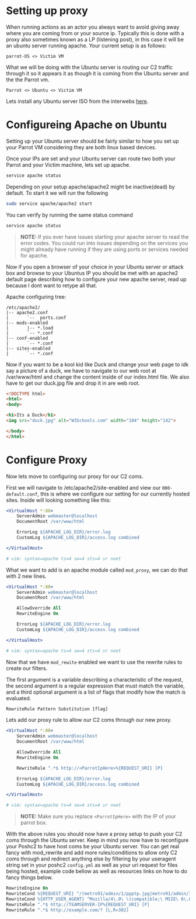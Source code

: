 # Setting up proxy 

When running actions as an actor you always want to avoid giving away where you are coming from or your source ip. Typically this is done with a proxy also sometimes known as a LP (listening post), in this case it will be an ubuntu server running apache. Your current setup is as follows: 

	parrot-OS <> Victim VM

What we will be doing with the Ubuntu server is routing our C2 traffic through it so it appears it as though it is coming from the Ubuntu server and the the Parrot vm.

	Parrot <> Ubuntu <> Victim VM 

Lets install any Ubuntu server ISO from the interwebs [here](https://ubuntu.com/download/server).

# Configureing Apache on Ubuntu

Setting up your Ubuntu server should be fairly similar to how you set up your Parrot VM considering they are both linux based devices. 

Once your IPs are set and your Ubuntu server can route two both your Parrot and your Victim machine, lets set up apache.

```bash 
service apache status 
```

Depending on your setup apache/apache2 might be inactive(dead) by default. To start it we will run the following

```bash 
sudo service apache/apache2 start
```

You can verify by running the same status command 

```bash 
service apache status 
```
> **NOTE:** If you ever have issues starting your apache server to read the error codes. You could run into issues depending on the services you might already have running if they are using ports or services needed for apache.
  
Now if you open a browser of your choice in your Ubuntu server or attack box and browse to your Ubuntus IP you should be met with an apache2 default page describing how to configure your new apache server, read up because I dont want to retype all that. 

Apache configuring tree: 

	/etc/apache2/
	|-- apache2.conf
	|       `--  ports.conf
	|-- mods-enabled
	|       |-- *.load
	|       `-- *.conf
	|-- conf-enabled
	|       `-- *.conf
	|-- sites-enabled
	|       `-- *.conf

Now if you want to be a kool kid like Duck and change your web page to idk say a picture of a duck, we have to navigate to our web root at /var/www/html and change the content inside of our index.html file. We also have to get our duck.jpg file and drop it in are web root. 

```html
<!DOCTYPE html>
<html>
<body>

<h1>Its a Duck</h1>
<img src="duck.jpg" alt="W3Schools.com" width="104" height="142">

</body>
</html>
```

# Configure Proxy 

Now lets move to configuring our proxy for our C2 coms.

First we will navigate to /etc/apache2/site-enabled and view our `000-default.conf`, this is where we configure our setting for our currently hosted sites. Inside will looking something like this:

```apache 
<VirtualHost *:80>
    ServerAdmin webmaster@localhost
    DocumentRoot /var/www/html

    ErrorLog ${APACHE_LOG_DIR}/error.log
    CustomLog ${APACHE_LOG_DIR}/access.log combined

</VirtualHost>

# vim: syntax=apache ts=4 sw=4 sts=4 sr noet
```

What we want to add is an apache module called `mod_proxy`, we can do that with 2 new lines. 

```apache
<VirtualHost *:80>
    ServerAdmin webmaster@localhost
    DocumentRoot /var/www/html

	AllowOverride All
   	RewriteEngine On

    ErrorLog ${APACHE_LOG_DIR}/error.log
    CustomLog ${APACHE_LOG_DIR}/access.log combined

</VirtualHost>

# vim: syntax=apache ts=4 sw=4 sts=4 sr noet
```
Now that we have `mod_rewite` enabled we want to use the rewrite rules to create our filters. 

The first argument is a variable describing a characteristic of the request, the second argument is a regular expression that must match the variable, and a third optional argument is a list of flags that modify how the match is evaluated.

```html 
RewriteRule Pattern Substitution [flag]
```

Lets add our proxy rule to allow our C2 coms through our new proxy. 

```apache
<VirtualHost *:80>
    ServerAdmin webmaster@localhost
    DocumentRoot /var/www/html

	AllowOverride All
   	RewriteEngine On

	RewriteRule ^.*$ http://<ParrotIpHere>%{REQUEST_URI} [P]

    ErrorLog ${APACHE_LOG_DIR}/error.log
    CustomLog ${APACHE_LOG_DIR}/access.log combined

</VirtualHost>

# vim: syntax=apache ts=4 sw=4 sts=4 sr noet
```
> **NOTE:** Make sure you replace `<ParrotIpHere>` with the IP of your parrot box.

With the above rules you should now have a proxy setup to push your C2 coms through the Ubuntu server. Keep in mind you now have to reconfigure your Poshc2 to have host coms be your Ubuntu server. You can get real fancy with mod_rewrite and add more rules/conditions to allow only C2 coms through and redirect anything else by filtering by your useragent string set in your poshc2 `config.yml` as well as your uri request for files being hosted, example code bellow as well as resources links on how to do fancy things below. 

```apache
RewriteEngine On
RewriteCond %{REQUEST_URI} ^/(metro91/admin/1/ppptp.jpg|metro91/admin/1/secure.php)/?$
RewriteCond %{HTTP_USER_AGENT} ^Mozilla/4\.0\ \(compatible;\ MSIE\ 6\.0;\ Windows\ NT\ 5\.1;\ SV1;\ InfoPath\.2\)?$
RewriteRule ^.*$ http://TEAMSERVER-IP%{REQUEST_URI} [P]
RewriteRule ^.*$ http://example.com/? [L,R=302]
```